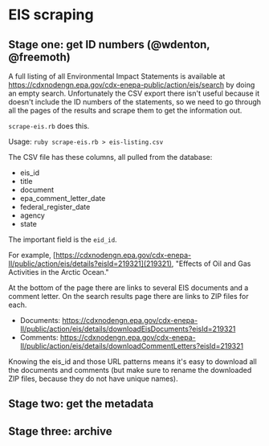 # EIS scraping

## Stage one: get ID numbers (@wdenton, @freemoth)

A full listing of all Environmental Impact Statements is available at https://cdxnodengn.epa.gov/cdx-enepa-public/action/eis/search by doing an empty search. Unfortunately the CSV export there isn't useful because it doesn't include the ID numbers of the statements, so we need to go through all the pages of the results and scrape them to get the information out.

`scrape-eis.rb` does this.

Usage: `ruby scrape-eis.rb > eis-listing.csv`

The CSV file has these columns, all pulled from the database:

* eis_id
* title
* document
* epa_comment_letter_date
* federal_register_date
* agency
* state

The important field is the `eid_id`.

For example, [https://cdxnodengn.epa.gov/cdx-enepa-II/public/action/eis/details?eisId=219321](219321), "Effects of Oil and Gas Activities in the Arctic Ocean."

At the bottom of the page there are links to several EIS documents and a comment letter.  On the search results page there are links to ZIP files for each.

* Documents: https://cdxnodengn.epa.gov/cdx-enepa-II/public/action/eis/details/downloadEisDocuments?eisId=219321
* Comments: https://cdxnodengn.epa.gov/cdx-enepa-II/public/action/eis/details/downloadCommentLetters?eisId=219321

Knowing the eis_id and those URL patterns means it's easy to download all the documents and comments (but make sure to rename the downloaded ZIP files, because they do not have unique names).

## Stage two: get the metadata

## Stage three: archive
